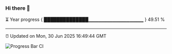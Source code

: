 ### Hi there 👋

⏳ Year progress { ██████████████▁▁▁▁▁▁▁▁▁▁▁▁▁▁▁▁ } 49.51 %

---

⏰ Updated on Mon, 30 Jun 2025 16:49:44 GMT

![Progress Bar CI](https://github.com/IshwaranRudhara/GIT-ACTION/workflows/Progress%20Bar%20CI/badge.svg)

